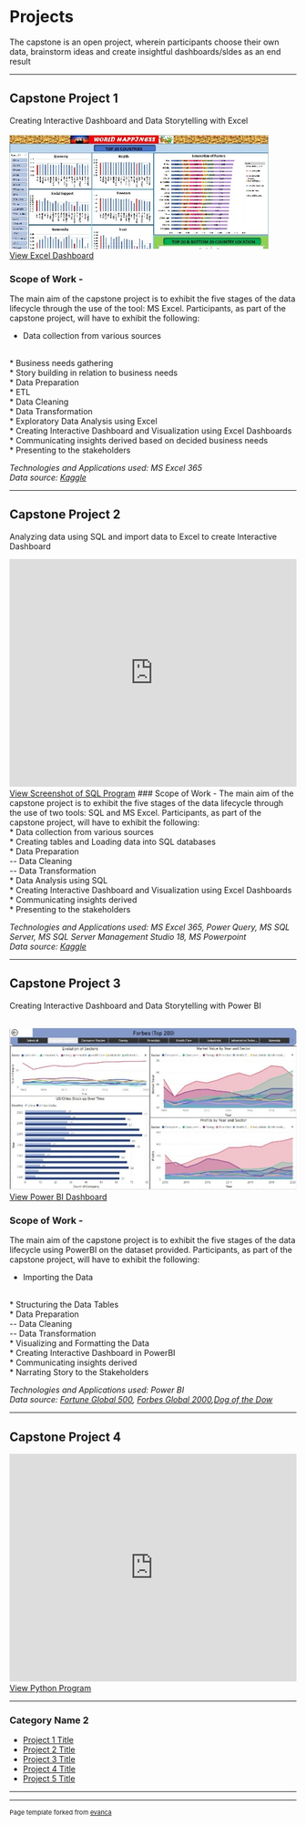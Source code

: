 # Projects
The capstone is an open project, wherein participants choose their own data, brainstorm ideas and create insightful dashboards/sldes as an end result

---
## Capstone Project 1 
Creating Interactive Dashboard and Data Storytelling with Excel
<br>
<br>
<img src="images/Capstone1_worldhappy.jpg?raw=true"/>
<br>
<a href="pdf/World Happiness.pdf" target="_blank">View Excel Dashboard</a>

### Scope of Work -
The main aim of the capstone project is to exhibit the five stages of the data lifecycle through the use of the tool: MS Excel. Participants, as part of the capstone project, will have to exhibit the following:
<br>
* Data collection from various sources
<br>
* Business needs gathering
<br>
* Story building in relation to business needs
<br>
* Data Preparation
<br>
* ETL
<br>
* Data Cleaning
<br>
* Data Transformation
<br>
* Exploratory Data Analysis using Excel
<br>
* Creating Interactive Dashboard and Visualization using Excel Dashboards
<br>
* Communicating insights derived based on decided business needs
<br>
* Presenting to the stakeholders
<br>
<p><em>Technologies and Applications used: MS Excel 365</em><br>
  <em>Data source: <a href="https://kaggle.com/unsdsn/world-happiness" target="_blank">Kaggle</a></em>
</p>

---
## Capstone Project 2
Analyzing data using SQL and import data to Excel to create Interactive Dashboard
<br>
<iframe src="https://onedrive.live.com/embed?cid=17723187F2149456&amp;resid=17723187F2149456%213033&amp;authkey=AHpj1UQSiLHrJJY&amp;em=2&amp;wdAr=1.7777777777777777" width="100%" height="400px" frameborder="0">This is an embedded <a target="_blank" href="https://office.com">Microsoft Office</a> presentation, powered by <a target="_blank" href="https://office.com/webapps">Office</a>.</iframe>
<br>
<a href="pdf/SQL Program.pdf" target="_blank">View Screenshot of SQL Program</a>
<!--[MS SQL](/pdf/sample_presentation.pdf)-->
<!-- <img src="images/Capstone2 - Wish.jpg?raw=true"/> -->
### Scope of Work -
The main aim of the capstone project is to exhibit the five stages of the data lifecycle through the use of two tools: SQL and MS Excel. Participants, as part of the capstone project, will have to exhibit the following:
<br>
* Data collection from various sources
<br>
* Creating tables and Loading data into SQL databases
<br>
* Data Preparation
<br>
-- Data Cleaning
<br>
-- Data Transformation
<br>
* Data Analysis using SQL
<br>
* Creating Interactive Dashboard and Visualization using Excel Dashboards
<br>
* Communicating insights derived
<br>
* Presenting to the stakeholders

<p><em>Technologies and Applications used: MS Excel 365, Power Query, MS SQL Server, MS SQL Server Management Studio 18, MS Powerpoint</em><br>
  <em>Data source: <a href="https://kaggle.com/jmmvutu/summer-products-and-sales-in-ecommerce-wish" target="_blank">Kaggle</a></em>
</p>

---
## Capstone Project 3
Creating Interactive Dashboard and Data Storytelling with Power BI
<br>
<br>
<!--[Power BI](http://example.com/)-->
<img src="images/Capstone3_PowerBI_Forbes.jpg?raw=true"/>
<a href="pdf/Capstone_3_Forbes_Fortune.pdf" target="_blank">View Power BI Dashboard</a>



### Scope of Work -
The main aim of the capstone project is to exhibit the five stages of the data lifecycle using PowerBI on the dataset provided. Participants, as part of the capstone project, will have to exhibit the following:
<br>
* Importing the Data
<br>
* Structuring the Data Tables
<br>
* Data Preparation
<br>
-- Data Cleaning
<br>
-- Data Transformation
<br>
* Visualizing and Formatting the Data
<br>
* Creating Interactive Dashboard in PowerBI
<br>
* Communicating insights derived
<br>
* Narrating Story to the Stakeholders

<p><em>Technologies and Applications used: Power BI</em><br>
  <em>Data source: <a href="https://fortune.com/global500/" target="_blank">Fortune Global 500</a>, <a href="https://https://www.forbes.com/global2000/#38188663335d" target="_blank">Forbes Global 2000</a>,<a href="https://www.dogsofthedow.com/most-active-stocks-today.htm" target="_blank">Dog of the Dow</a></em>
</p>

  
---
## Capstone Project 4
<iframe src="https://onedrive.live.com/embed?cid=17723187F2149456&amp;resid=17723187F2149456%213036&amp;authkey=ADMxYP8ZFD_T6EQ&amp;em=2&amp;wdAr=1.7777777777777777" width="100%" height="400px" frameborder="0">This is an embedded <a target="_blank" href="https://office.com">Microsoft Office</a> presentation, powered by <a target="_blank" href="https://office.com/webapps">Office</a>.</iframe>
<br>
<a href="pdf/Stock Price_Master.pdf" target="_blank">View Python Program</a>
<!--[Python](http://example.com/)-->
<!--<img src="images/Capstone4_Python_EDA.jpg?raw=true"/>-->



----

### Category Name 2

- [Project 1 Title](http://example.com/)
- [Project 2 Title](http://example.com/)
- [Project 3 Title](http://example.com/)
- [Project 4 Title](http://example.com/)
- [Project 5 Title](http://example.com/)

---




---
<p style="font-size:11px">Page template forked from <a href="https://github.com/evanca/quick-portfolio">evanca</a></p>
<!-- Remove above link if you don't want to attibute -->
